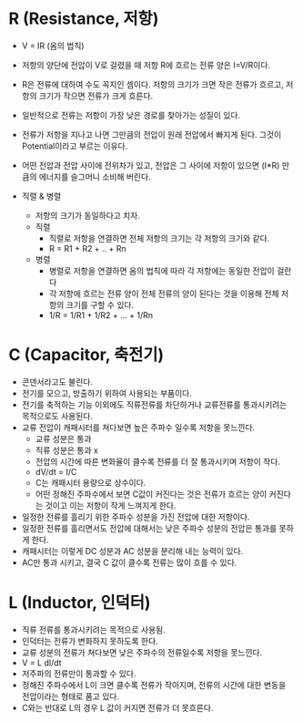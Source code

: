 # R (Resistance, 저항)
- V = IR (옴의 법칙)
- 저항의 양단에 전압이 V로 걸렸을 때 저항 R에 흐르는 전류 양은 I=V/R이다. 
- R은 전류에 대하여 수도 꼭지인 셈이다. 저항의 크기가 크면 작은 전류가 흐르고, 저항의 크기가 작으면 전류가 크게 흐른다. 
- 일반적으로 전류는 저항이 가장 낮은 경로를 찾아가는 성질이 있다. 

- 전류가 저항을 지나고 나면 그만큼의 전압이 원래 전압에서 빠지게 된다. 그것이 Potential이라고 부르는 이유다.  
- 어떤 전압과 전압 사이에 전위차가 있고, 전압은 그 사이에 저항이 있으면 (I*R) 만큼의 에너지를 슬그머니 소비해 버린다. 

- 직렬 & 병렬
    - 저항의 크기가 동일하다고 치자.
    - 직렬
        - 직렬로 저항을 연결하면 전체 저항의 크기는 각 저항의 크기와 같다.
        - R = R1 + R2 + .. + Rn
    - 병렬
        - 병렬로 저항을 연결하면 옴의 법칙에 따라 각 저항에는 동일한 전압이 걸란다
        - 각 저항에 흐르는 전류 양이 전체 전류의 양이 된다는 것을 이용해 전체 저항의 크기를 구할 수 있다.
        - 1/R = 1/R1 + 1/R2 + ... + 1/Rn

# C (Capacitor, 축전기)
- 콘덴서라고도 불린다. 
- 전기를 모으고, 방출하기 위하여 사용되는 부품이다. 
- 전기를 축적하는 기능 이외에도 직류전류를 차단하거나 교류전류를 통과시키려는 목적으로도 사용된다. 
- 교류 전압이 캐패시터를 쳐다보면 높은 주파수 일수록 저항을 못느낀다. 
    - 교류 성분은 통과
    - 직류 성분은 통과 x
    - 전압의 시간에 따른 변화율이 클수록 전류를 더 잘 통과시키며 저항이 작다. 
    - dV/dt = I/C
    - C는 캐패시터 용량으로 상수이다. 
    - 어떤 정해진 주파수에서 보면 C값이 커진다는 것은 전류가 흐르는 양이 커진다는 것이고 이는 저항이 작게 느껴지게 한다. 
- 일정한 전류를 흘리기 위한 주파수 성분을 가진 전압에 대한 저항이다.
- 일정한 전류를 흘리면서도 전압에 대해서는 낮은 주파수 성분의 전압은 통과를 못하게 한다.
- 캐패시터는 이렇게 DC 성분과 AC 성분을 분리해 내는 능력이 있다.
- AC만 통과 시키고, 결국 C 값이 클수록 전류는 많이 흐를 수 있다.

# L (Inductor, 인덕터)
- 직류 전류를 통과시키려는 목적으로 사용됨. 
- 인덕터는 전류가 변화하지 못하도록 한다. 
- 교류 성분의 전류가 쳐다보면 낮은 주파수의 전류일수록 저항을 못느낀다.
- V = L dl/dt
- 저주파의 전류만이 통과할 수 있다. 
- 정해진 주파수에서 L이 크면 클수록 전류가 작아지며, 전류의 시간에 대한 변동을 전압이라는 형태로 품고 있다. 
- C와는 반대로 L의 경우 L 값이 커지면 전류가 더 못흐른다. 